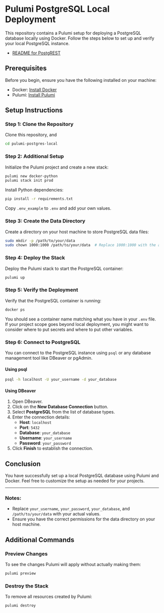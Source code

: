 # Pulumi PostgreSQL Local Deployment

This repository contains a Pulumi setup for deploying a PostgreSQL database locally using Docker. Follow the steps below to set up and verify your local PostgreSQL instance.

+ [README for PostgREST](README_PostgREST.md)

## Prerequisites

Before you begin, ensure you have the following installed on your machine:

- Docker: [Install Docker](https://docs.docker.com/get-docker/)
- Pulumi: [Install Pulumi](https://www.pulumi.com/docs/get-started/install/)

## Setup Instructions

### Step 1: Clone the Repository

Clone this repository, and

```bash
cd pulumi-postgres-local
```

### Step 2: Additional Setup

Initialize the Pulumi project and create a new stack:

```bash
pulumi new docker-python
pulumi stack init prod
```

Install Python dependencies:
```bash
pip install -r requirements.txt
```

Copy `.env_example` to `.env` and add your own values.

### Step 3: Create the Data Directory

Create a directory on your host machine to store PostgreSQL data files:

```bash
sudo mkdir -p /path/to/your/data
sudo chown 1000:1000 /path/to/your/data  # Replace 1000:1000 with the appropriate UID:GID if necessary
```

### Step 4: Deploy the Stack

Deploy the Pulumi stack to start the PostgreSQL container:

```bash
pulumi up
```

### Step 5: Verify the Deployment

Verify that the PostgreSQL container is running:

```bash
docker ps
```

You should see a container name matching what you have in your `.env` file. If your project scope goes beyond local
deployment, you might want to consider where to put secrets and where to put other variables.

### Step 6: Connect to PostgreSQL

You can connect to the PostgreSQL instance using `psql` or any database management tool like DBeaver or pgAdmin.

#### Using psql

```bash
psql -h localhost -U your_username -d your_database
```

#### Using DBeaver

1. Open DBeaver.
2. Click on the **New Database Connection** button.
3. Select **PostgreSQL** from the list of database types.
4. Enter the connection details:
   - **Host**: `localhost`
   - **Port**: `5432`
   - **Database**: `your_database`
   - **Username**: `your_username`
   - **Password**: `your_password`
5. Click **Finish** to establish the connection.


## Conclusion

You have successfully set up a local PostgreSQL database using Pulumi and Docker. Feel free to customize the setup as needed for your projects.

---

### Notes:

- Replace `your_username`, `your_password`, `your_database`, and `/path/to/your/data` with your actual values.
- Ensure you have the correct permissions for the data directory on your host machine.



## Additional Commands

### Preview Changes

To see the changes Pulumi will apply without actually making them:

```bash
pulumi preview
```

### Destroy the Stack

To remove all resources created by Pulumi:

```bash
pulumi destroy
```